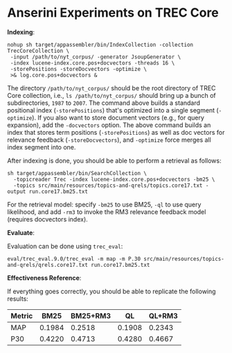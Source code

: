 # Anserini Experiments on TREC Core

**Indexing**:

```
nohup sh target/appassembler/bin/IndexCollection -collection TrecCoreCollection \
 -input /path/to/nyt_corpus/ -generator JsoupGenerator \
 -index lucene-index.core.pos+docvectors -threads 16 \
 -storePositions -storeDocvectors -optimize \
 >& log.core.pos+docvectors &
```

The directory `/path/to/nyt_corpus/` should be the root directory of TREC Core collection, i.e., `ls /path/to/nyt_corpus/` 
should bring up a bunch of subdirectories, `1987` to `2007`. The command above builds a standard positional index 
(`-storePositions`) that's optimized into a single segment (`-optimize`). If you also want to store document vectors 
(e.g., for query expansion), add the `-docvectors` option.  The above command builds an index that stores term positions 
(`-storePositions`) as well as doc vectors for relevance feedback (`-storeDocvectors`), and `-optimize` force merges all 
index segment into one.

After indexing is done, you should be able to perform a retrieval as follows:

```
sh target/appassembler/bin/SearchCollection \
  -topicreader Trec -index lucene-index.core.pos+docvectors -bm25 \
  -topics src/main/resources/topics-and-qrels/topics.core17.txt -output run.core17.bm25.txt
```

For the retrieval model: specify `-bm25` to use BM25, `-ql` to use query likelihood, and add `-rm3` to invoke the RM3 
relevance feedback model (requires docvectors index).



**Evaluate**:

Evaluation can be done using `trec_eval`:

```
eval/trec_eval.9.0/trec_eval -m map -m P.30 src/main/resources/topics-and-qrels/qrels.core17.txt run.core17.bm25.txt
```

**Effectiveness Reference**:

If everything goes correctly, you should be able to replicate the following results:

| Metric | BM25   | BM25+RM3 | QL     | QL+RM3 |
| ------ | ------ | -------- | ------ | ------ |
| MAP    | 0.1984 | 0.2518   | 0.1908 | 0.2343 |
| P30    | 0.4220 | 0.4713   | 0.4280 | 0.4667 |

